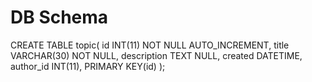 # DB Schema
CREATE TABLE topic(
	id INT(11) NOT NULL AUTO_INCREMENT,
  title VARCHAR(30) NOT NULL,
  description TEXT NULL,
  created DATETIME,
  author_id INT(11),
  PRIMARY KEY(id)
);
